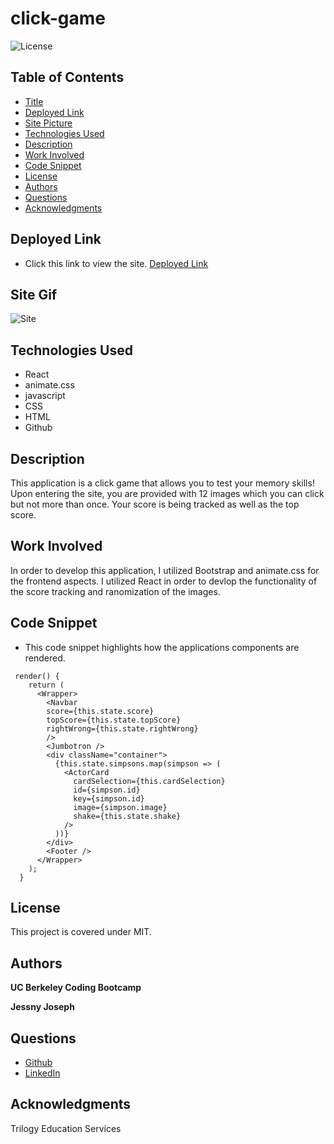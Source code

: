 # click-game

![License](https://img.shields.io/badge/license-MIT-181717?style=for-the-badge) 

## Table of Contents
* [Title](#title)
* [Deployed Link](#deployed-link)
* [Site Picture](#site-gif)
* [Technologies Used](#technologies-used)
* [Description](#description)
* [Work Involved](#work-involved)
* [Code Snippet](#code-snippet)
* [License](#license)
* [Authors](#authors)
* [Questions](#questions)
* [Acknowledgments](#acknowledgments)

## Deployed Link
* Click this link to view the site.
[Deployed Link](https://jessnyj.github.io/click-game/)

## Site Gif
![Site](public/assets/simpsons.gif)

## Technologies Used
* React
* animate.css
* javascript
* CSS
* HTML
* Github

## Description
This application is a click game that allows you to test your memory skills! Upon entering the site, you are provided with 12 images which you can click but not more than once. Your score is being tracked as well as the top score.

## Work Involved
In order to develop this application, I utilized Bootstrap and animate.css for the frontend aspects. I utilized React in order to devlop the functionality of the score tracking and ranomization of the images. 

## Code Snippet
* This code snippet highlights how the applications components are rendered.
```
 render() {
    return (
      <Wrapper>
        <Navbar
        score={this.state.score}
        topScore={this.state.topScore}
        rightWrong={this.state.rightWrong}
        />
        <Jumbotron />
        <div className="container">
          {this.state.simpsons.map(simpson => (
            <ActorCard
              cardSelection={this.cardSelection}
              id={simpson.id}
              key={simpson.id}
              image={simpson.image}
              shake={this.state.shake}
            />
          ))}
        </div>
        <Footer />
      </Wrapper>
    );
  }
```

## License
This project is covered under MIT.

## Authors
**UC Berkeley Coding Bootcamp**

**Jessny Joseph** 

## Questions 
* [Github](https://github.com/jessnyj)
* [LinkedIn](https://www.linkedin.com/in/jessny-joseph-361515201)

## Acknowledgments
Trilogy Education Services
